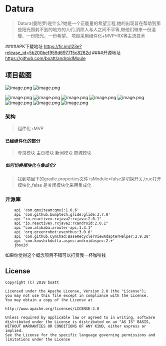 # Datura
>Datura(曼陀罗)是什么?她是一个正能量的希望工程,她的出现旨在帮助到那些阳光照射不到的地方的人们,消除人与人之间不平等,带他们带来一份温暖、一份阳光、一份希望。
项目采用组件化+MVP+RX等主流技术

####APK下载地址
https://fir.im/l23e?release_id=5b200bef959d697715c8262d
####开源地址
https://github.com/boatt/androidMoule


## 项目截图
![image.png](https://upload-images.jianshu.io/upload_images/2567841-1562ebc3d1806944.png?imageMogr2/auto-orient/strip%7CimageView2/2/w/1240)
![image.png](https://upload-images.jianshu.io/upload_images/2567841-dcb75b21d3d860ac.png?imageMogr2/auto-orient/strip%7CimageView2/2/w/1240)


![image.png](https://upload-images.jianshu.io/upload_images/2567841-44e78bd7428d00e4.png?imageMogr2/auto-orient/strip%7CimageView2/2/w/1240)
![image.png](https://upload-images.jianshu.io/upload_images/2567841-de8e5493add6d983.png?imageMogr2/auto-orient/strip%7CimageView2/2/w/1240)
![image.png](https://upload-images.jianshu.io/upload_images/2567841-3b42a35aa748c185.png?imageMogr2/auto-orient/strip%7CimageView2/2/w/1240)
![image.png](https://upload-images.jianshu.io/upload_images/2567841-2517c14cc35954b9.png?imageMogr2/auto-orient/strip%7CimageView2/2/w/1240)
![image.png](https://upload-images.jianshu.io/upload_images/2567841-2b8fb5b371563bc1.png?imageMogr2/auto-orient/strip%7CimageView2/2/w/1240)
![image.png](https://upload-images.jianshu.io/upload_images/2567841-c1563008114743a1.png?imageMogr2/auto-orient/strip%7CimageView2/2/w/1240)
![image.png](https://upload-images.jianshu.io/upload_images/2567841-31e052ab9d9e7aec.png?imageMogr2/auto-orient/strip%7CimageView2/2/w/1240)
![image.png](https://upload-images.jianshu.io/upload_images/2567841-4c2ffa90921cbb89.png?imageMogr2/auto-orient/strip%7CimageView2/2/w/1240)



### 架构  
>组件化+MVP

#### 已经组件化的部分
> 登录模块
主页模块
新闻模块
商城模块

##### 如何切换模块化与集成化?

> 找到项目下的gradle.properties文件
isModule=false是切换开关,true打开模块化,false 是关闭模块化采用集成化

### 开源库

```
    api 'com.qmuiteam:qmui:1.0.6'
    api 'com.github.bumptech.glide:glide:3.7.0'
    api "io.reactivex.rxjava2:rxjava:2.0.1"
    api "io.reactivex.rxjava2:rxandroid:2.0.1"
    api "com.alibaba:arouter-api:1.3.1"
    api 'org.greenrobot:eventbus:3.0.0'
    api 'com.github.CymChad:BaseRecyclerViewAdapterHelper:2.9.28'
    api 'com.koushikdutta.async:androidasync:2.+'
    jbox2d

```

如果你觉得这个概念项目不错可以打赏我一杯咖啡钱



## License
```
Copyright (C) 2018 boatt

Licensed under the Apache License, Version 2.0 (the "License");
you may not use this file except in compliance with the License.
You may obtain a copy of the License at

http://www.apache.org/licenses/LICENSE-2.0

Unless required by applicable law or agreed to in writing, software
distributed under the License is distributed on an "AS IS" BASIS,
WITHOUT WARRANTIES OR CONDITIONS OF ANY KIND, either express or implied.
See the License for the specific language governing permissions and
limitations under the License
```
